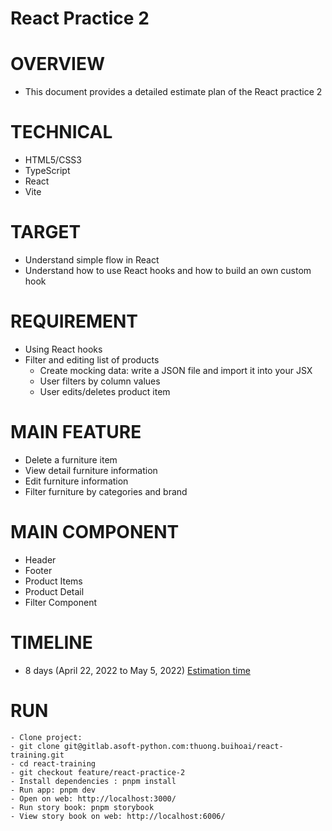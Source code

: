 # React Practice 2

# OVERVIEW
- This document provides a detailed estimate plan of the React practice 2

# TECHNICAL
- HTML5/CSS3
- TypeScript
- React
- Vite

# TARGET
- Understand simple flow in React
- Understand how to use React hooks and how to build an own custom hook

# REQUIREMENT
- Using React hooks
- Filter and editing list of products
  - Create mocking data: write a JSON file and import it into your JSX
  - User filters by column values
  - User edits/deletes product item

# MAIN FEATURE
- Delete a furniture item
- View detail furniture information
- Edit furniture information
- Filter furniture by categories and brand

# MAIN COMPONENT
- Header
- Footer
- Product Items
- Product Detail 
- Filter Component

# TIMELINE
- 8 days (April 22, 2022 to May 5, 2022) [Estimation time](https://docs.google.com/document/d/1GW_3AFB6Qw9o2RhZlyNd-BDsABWrN1OVZxekfAZZdtU/edit)
# RUN
```
- Clone project: 
- git clone git@gitlab.asoft-python.com:thuong.buihoai/react-training.git
- cd react-training
- git checkout feature/react-practice-2
- Install dependencies : pnpm install
- Run app: pnpm dev
- Open on web: http://localhost:3000/
- Run story book: pnpm storybook
- View story book on web: http://localhost:6006/
```
